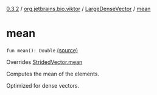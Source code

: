 [0.3.2](../../index.md) / [org.jetbrains.bio.viktor](../index.md) / [LargeDenseVector](index.md) / [mean](.)

# mean

`fun mean(): Double` [(source)](https://github.com/JetBrains-Research/viktor/blob/0.3.2/src/main/kotlin/org/jetbrains/bio/viktor/DenseVector.kt#L62)

Overrides [StridedVector.mean](../-strided-vector/mean.md)

Computes the mean of the elements.

Optimized for dense vectors.

